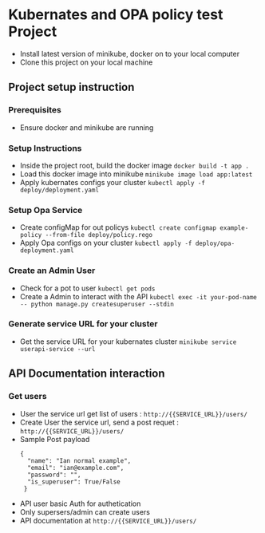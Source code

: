 # Kubernates and OPA policy test Project 
- Install latest version of  minikube, docker on to your local computer 
- Clone this project on your local machine 


## Project setup instruction 
### Prerequisites 
- Ensure docker and minikube are running 

### Setup Instructions
- Inside the project root, build the docker image `docker build -t app .`
- Load this docker image into minikube `minikube image load app:latest`
- Apply kubernates configs your cluster `kubectl apply -f deploy/deployment.yaml`

### Setup Opa Service
- Create configMap for out policys `kubectl create configmap example-policy --from-file deploy/policy.rego`
- Apply Opa configs on your cluster `kubectl apply -f deploy/opa-deployment.yaml`

### Create an Admin User
- Check for a pot to user `kubectl get pods`
- Create a Admin  to interact with the API `kubectl exec -it your-pod-name -- python manage.py createsuperuser --stdin`

### Generate service  URL for your cluster 
- Get the service URL for your kubernates cluster `minikube service userapi-service --url`

## API Documentation interaction

### Get users
- User the service url get list of users : `http://{{SERVICE_URL}}/users/`
- Create User the service url, send a post requet : `http://{{SERVICE_URL}}/users/`
- Sample Post payload 
  ```
  {
    "name": "Ian normal example",
    "email": "ian@example.com",
    "password": "",
    "is_superuser": True/False
   }
   ```
- API user basic Auth for authetication 
- Only supersers/admin can create users
- API documentation at `http://{{SERVICE_URL}}/users/`
